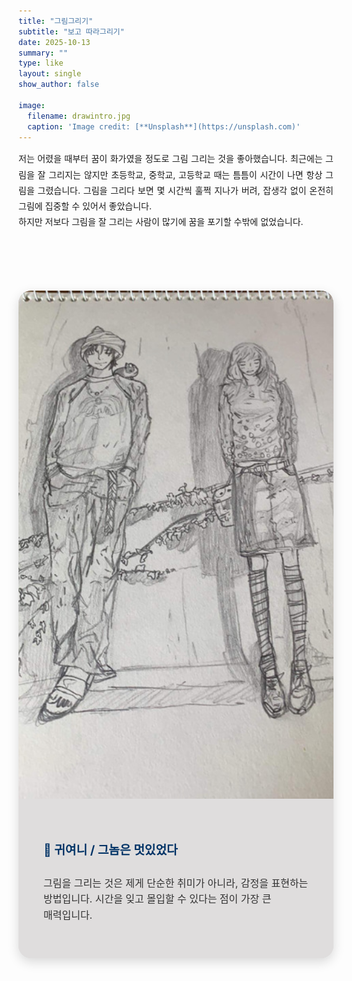 ```yaml
---
title: "그림그리기"
subtitle: "보고 따라그리기"
date: 2025-10-13
summary: ""
type: like
layout: single
show_author: false

image:
  filename: drawintro.jpg
  caption: 'Image credit: [**Unsplash**](https://unsplash.com)'
---
```


<div style="text-align: justify; text-justify: inter-word; line-height: 1.8;">
  저는 어렸을 때부터 꿈이 화가였을 정도로 그림 그리는 것을 좋아했습니다. 
  최근에는 그림을 잘 그리지는 않지만 초등학교, 중학교, 고등학교 때는 틈틈이 시간이 나면 항상 그림을 그렸습니다. 
  그림을 그리다 보면 몇 시간씩 훌쩍 지나가 버려, 잡생각 없이 온전히 그림에 집중할 수 있어서 좋았습니다.<br>
  하지만 저보다 그림을 잘 그리는 사람이 많기에 꿈을 포기할 수밖에 없었습니다.
</div>

<br><br>

<div style="
  display: flex; 
  align-items: stretch; 
  justify-content: center; 
  flex-wrap: wrap; 
  background: #dfddddff; 
  border-radius: 20px; 
  overflow: hidden; 
  box-shadow: 0 6px 18px rgba(0,0,0,0.15);
  max-width: 1100px;
  margin: 50px auto;
  transition: transform 0.3s ease, box-shadow 0.3s ease;">

  <div style="flex: 1 1 50%; min-width: 350px; overflow: hidden;">
    <img src="drawing.jpg" alt="그림" 
         style="width: 100%; height: 100%; object-fit: cover; transition: transform 0.4s ease;">
  </div>
  
  <div style="flex: 1 1 50%; padding: 40px; background-color: #dfddddff; display: flex; flex-direction: column; justify-content: center;">
    <h2 style="font-size: 1.2rem; color: #003366; margin-bottom: 12px;">🎨 귀여니 / 그놈은 멋있었다</h2>
    <p style="font-size: 1rem; color: #333; line-height: 1.6; word-break: keep-all; hyphens: auto;">
      그림을 그리는 것은 제게 단순한 취미가 아니라, 감정을 표현하는 방법입니다. 시간을 잊고 몰입할 수 있다는 점이 가장 큰 매력입니다.
    </p>
  </div>
</div>

<style>
  div[style*="max-width: 1100px;"]:hover {
    transform: translateY(-8px);
    box-shadow: 0 12px 28px rgba(0,0,0,0.2);
  }
  div[style*="max-width: 1100px;"]:hover img {
    transform: scale(1.05);
  }
</style>


